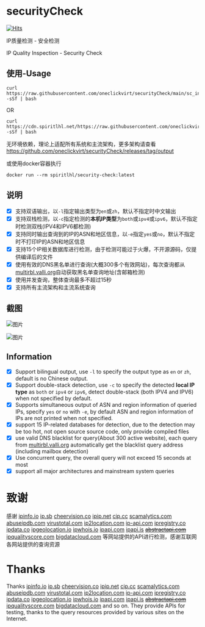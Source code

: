 # securityCheck

[![Hits](https://hits.seeyoufarm.com/api/count/incr/badge.svg?url=https%3A%2F%2Fgithub.com%2Foneclickvirt%2FsecurityCheck&count_bg=%234AFEFF&title_bg=%23555555&icon=sonarcloud.svg&icon_color=%23E7E7E7&title=hits&edge_flat=false)](https://hits.seeyoufarm.com)

IP质量检测 - 安全检测

IP Quality Inspection - Security Check

## 使用-Usage

```
curl https://raw.githubusercontent.com/oneclickvirt/securityCheck/main/sc_install.sh -sSf | bash
```

OR

```
curl https://cdn.spiritlhl.net/https://raw.githubusercontent.com/oneclickvirt/securityCheck/main/sc_install.sh -sSf | bash
```

无环境依赖，理论上适配所有系统和主流架构，更多架构请查看 https://github.com/oneclickvirt/securityCheck/releases/tag/output

或使用docker容器执行

```
docker run --rm spiritlhl/security-check:latest
```

## 说明

- [x] 支持双语输出，以```-l```指定输出类型为```en```或```zh```，默认不指定时中文输出
- [x] 支持双栈检测，以```-c```指定检测的**本机IP类型**为```both```或```ipv4```或```ipv6```，默认不指定时检测双栈(IPV4和IPV6都检测)
- [x] 支持同时输出查询到的IP的ASN和地区信息，以```-e```指定```yes```或```no```，默认不指定时不打印IP的ASN和地区信息 
- [x] 支持15个IP相关数据库进行检测，由于检测可能过于火爆，不开源源码，仅提供编译后的文件
- [x] 使用有效的DNS黑名单进行查询(大概300多个有效网站)，每次查询都从[multirbl.valli.org](https://multirbl.valli.org/list/)自动获取黑名单查询地址(含邮箱检测)
- [x] 使用并发查询，整体查询最多不超过15秒
- [x] 支持所有主流架构和主流系统查询

## 截图

![图片](https://github.com/oneclickvirt/securityCheck/assets/103393591/cd5d215b-2b67-486f-865f-c3e0d526aa34)

![图片](https://github.com/oneclickvirt/securityCheck/assets/103393591/ddf338f2-b82c-41be-b159-0b930b0f2797)

## Information

- [x] Support bilingual output, use ```-l``` to specify the output type as ```en``` or ```zh```, default is no Chinese output.
- [x] Support double-stack detection, use ```-c``` to specify the detected **local IP type** as ```both``` or ```ipv4``` or ```ipv6```, detect double-stack (both IPV4 and IPV6) when not specified by default.
- [x] Supports simultaneous output of ASN and region information of queried IPs, specify ```yes``` or ```no``` with ```-e```, by default ASN and region information of IPs are not printed when not specified. 
- [x] support 15 IP-related databases for detection, due to the detection may be too hot, not open source source code, only provide compiled files
- [x] use valid DNS blacklist for query(About 300 active website), each query from [multirbl.valli.org](https://multirbl.valli.org/list/) automatically get the blacklist query address (including mailbox detection)
- [x] Use concurrent query, the overall query will not exceed 15 seconds at most
- [x] support all major architectures and mainstream system queries

# 致谢

感谢 [ipinfo.io](https://ipinfo.io) [ip.sb](https://ip.sb) [cheervision.co](https://cheervision.co) [ipip.net](https://en.ipip.net) [cip.cc](http://www.cip.cc) [scamalytics.com](https://scamalytics.com) [abuseipdb.com](https://www.abuseipdb.com/) [virustotal.com](https://www.virustotal.com/) [ip2location.com](ip2location.com/) [ip-api.com](https://ip-api.com) [ipregistry.co](https://ipregistry.co/) [ipdata.co](https://ipdata.co/) [ipgeolocation.io](https://ipgeolocation.io) [ipwhois.io](https://ipwhois.io) [ipapi.com](https://ipapi.com/) [ipapi.is](https://ipapi.is/) ~~[abstractapi.com](https://abstractapi.com/)~~ [ipqualityscore.com](https://www.ipqualityscore.com/) [bigdatacloud.com](https://www.bigdatacloud.com/) 等网站提供的API进行检测，感谢互联网各网站提供的查询资源

# Thanks

Thanks [ipinfo.io](https://ipinfo.io) [ip.sb](https://ip.sb) [cheervision.co](https://cheervision.co) [ipip.net](https://en.ipip.net) [cip.cc](http://www.cip.cc) [scamalytics.com](https://scamalytics.com) [abuseipdb.com](https://www.abuseipdb.com/) [virustotal.com](https://www.virustotal.com/) [ip2location.com](ip2location.com/) [ip-api.com](https://ip-api.com) [ipregistry.co](https://ipregistry.co/) [ipdata.co](https://ipdata.co/) [ipgeolocation.io](https://ipgeolocation.io) [ipwhois.io](https://ipwhois.io) [ipapi.com](https://ipapi.com/) [ipapi.is](https://ipapi.is/) ~~[abstractapi.com](https://abstractapi.com/)~~ [ipqualityscore.com](https://www.ipqualityscore.com/) [bigdatacloud.com](https://www.bigdatacloud.com/) and so on. They provide APIs for testing, thanks to the query resources provided by various sites on the Internet.
